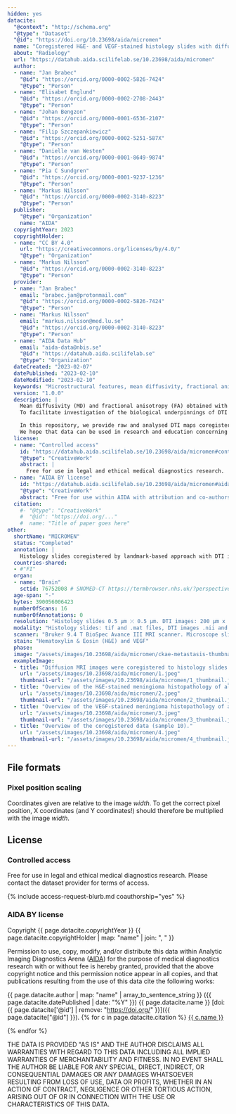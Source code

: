 ```yaml
---
hidden: yes
datacite:
  "@context": "http://schema.org"
  "@type": "Dataset"
  "@id": "https://doi.org/10.23698/aida/micromen"
  name: "Coregistered H&E- and VEGF-stained histology slides with diffusion tensor imaging data at 200 μm resolution in meningioma tumors"
  about: "Radiology"
  url: "https://datahub.aida.scilifelab.se/10.23698/aida/micromen"
  author:
  - name: "Jan Brabec"
    "@id": "https://orcid.org/0000-0002-5826-7424"
    "@type": "Person"
  - name: "Elisabet Englund"
    "@id": "https://orcid.org/0000-0002-2708-2443"
    "@type": "Person"
  - name: "Johan Bengzon"
    "@id": "https://orcid.org/0000-0001-6536-2107"
    "@type": "Person"
  - name: "Filip Szczepankiewicz"
    "@id": "https://orcid.org/0000-0002-5251-587X"
    "@type": "Person"
  - name: "Danielle van Westen"
    "@id": "https://orcid.org/0000-0001-8649-9874"
    "@type": "Person"
  - name: "Pia C Sundgren"
    "@id": "https://orcid.org/0000-0001-9237-1236"
    "@type": "Person"
  - name: "Markus Nilsson"
    "@id": "https://orcid.org/0000-0002-3140-8223"
    "@type": "Person"
  publisher:
    "@type": "Organization"
    name: "AIDA"
  copyrightYear: 2023
  copyrightHolder:
  - name: "CC BY 4.0"
    url: "https://creativecommons.org/licenses/by/4.0/"
    "@type": "Organization"
  - name: "Markus Nilsson"
    "@id": "https://orcid.org/0000-0002-3140-8223"
    "@type": "Person"
  provider:
  - name: "Jan Brabec"
    email: "brabec.jan@protonmail.com"
    "@id": "https://orcid.org/0000-0002-5826-7424"
    "@type": "Person"
  - name: "Markus Nilsson"
    email: "markus.nilsson@med.lu.se"
    "@id": "https://orcid.org/0000-0002-3140-8223"
    "@type": "Person"
  - name: "AIDA Data Hub"
    email: "aida-data@nbis.se"
    "@id": "https://datahub.aida.scilifelab.se"
    "@type": "Organization"
  dateCreated: "2023-02-07"
  datePublished: "2023-02-10"
  dateModified: "2023-02-10"
  keywords: "Microstructural features, mean diffusivity, fractional anisotropy, cell density, cellularity, meningioma, coregistration, hematoxylin & eosin, VEGF"
  version: "1.0.0"
  description: |
    Mean diffusivity (MD) and fractional anisotropy (FA) obtained with diffusion tensor imaging (DTI) have been associated with cell density and tissue anisotropy across tumors, but these associations have been challenged at the microscopic level and several additional histological features have been suggested as contributing to MD and FA.
    To facilitate investigation of the biological underpinnings of DTI parameters, we performed ex-vivo dMRI at 200 μm isotropic resolution on 16 excised meningioma tumor samples. The samples together span a variety of microstructural features: six different meningioma types and two different grades. Diffusion tensor imaging (DTI) was used to produce maps such as MD, FA, in-plane FA (FAIP), axial diffusivity (AD) or radial diffusivity (RD). The maps were coregistered to H&E (hematoxylin & eosin) and VEGF-stained histological slides.

    In this repository, we provide raw and analysed DTI maps coregistered to H&E- and VEGF-stained histology slides, as well as an example analysis of the data that aims to quantify the degree to which cell density (CD), structure anisotropy (SA), as determined from histology, in comparison with convolutional neural network (CNN) account for the intra-tumor variability of MD and FAIP in meningioma tumors. The pipeline used to process the raw DTI data and the coregistration tools are hosted by [GitHub](https://github.com/jan-brabec/microimaging_histology_DIB) and the code related to the our example analysis are available [here](https://github.com/jan-brabec/microimaging_vs_histology_in_meningeomas). Please refer and cite our two journal articles mentioned in the section References below for further information on the processing and if you find this data useful.
    We hope that data can be used in research and education concerning the link between the meningioma microstructure and parameters obtained by diffusion MRI.
  license:
  - name: "Controlled access"
    id: "https://datahub.aida.scilifelab.se/10.23698/aida/micromen#controlled-access"
    "@type": "CreativeWork"
    abstract: |
      Free for use in legal and ethical medical diagnostics research.
  - name: "AIDA BY license"
    id: "https://datahub.aida.scilifelab.se/10.23698/aida/micromen#aida-by-license"
    "@type": "CreativeWork"
    abstract: "Free for use within AIDA with attribution and co-authorship."
  citation:
    #- "@type": "CreativeWork"
    #  "@id": "https://doi.org/..."
    #  name: "Title of paper goes here"
other:
  shortName: "MICROMEN"
  status: "Completed"
  annotation: |
    Histology slides coregistered by landmark-based approach with DTI images of meningioma tumor samples.
  countries-shared:
  - #"FI"
  organ:
  - name: "Brain"
    sctid: 76752008 # SNOMED-CT https://termbrowser.nhs.uk/?perspective=full&conceptId1=%s
  age-span: "-"
  bytes: 390056006423
  numberOfScans: 16
  numberOfAnnotations: 0
  resolution: "Histology slides 0.5 µm ⤫ 0.5 µm. DTI images: 200 µm x 200 µm x 200 µm."
  modality: "Histology slides: tif and .mat files, DTI images .nii and .mat files"
  scanner: "Bruker 9.4 T BioSpec Avance III MRI scanner. Microscope slide scanner Hamamatsu NanoZoomer S360. The data processed with an in-house DTI pipeline and registration tool available at repositories listed in Kernels."
  stain: "Hematoxylin & Eosin (H&E) and VEGF"
  phase:
  image: "/assets/images/10.23698/aida/micromen/ckae-metastasis-thumbnail.jpeg"
  exampleImage:
  - title: "Diffusion MRI images were coregistered to histology slides."
    url: "/assets/images/10.23698/aida/micromen/1.jpeg"
    thumbnail-url: "/assets/images/10.23698/aida/micromen/1_thumbnail.jpeg"
  - title: "Overview of the H&E-stained meningioma histopathology of all sixteen samples."
    url: "/assets/images/10.23698/aida/micromen/2.jpeg"
    thumbnail-url: "/assets/images/10.23698/aida/micromen/2_thumbnail.jpeg"
  - title: "Overview of the VEGF-stained meningioma histopathology of all sixteen samples."
    url: "/assets/images/10.23698/aida/micromen/3.jpeg"
    thumbnail-url: "/assets/images/10.23698/aida/micromen/3_thumbnail.jpeg"
  - title: "Overview of the coregistered data (sample 10)."
    url: "/assets/images/10.23698/aida/micromen/4.jpeg"
    thumbnail-url: "/assets/images/10.23698/aida/micromen/4_thumbnail.jpeg"
---
```

## File formats
### Pixel position scaling
Coordinates given are relative to the image *width*. To get the correct pixel
position, X coordinates (and Y coordinates!) should therefore be multiplied with
the image *width*.

## License
### Controlled access
Free for use in legal and ethical medical diagnostics research.
Please contact the dataset provider for terms of access.

{% include access-request-blurb.md coauthorship="yes" %}

### AIDA BY license
Copyright
{{ page.datacite.copyrightYear }}
{{ page.datacite.copyrightHolder | map: "name" |  join: ", " }}

Permission to use, copy, modify, and/or distribute this data within Analytic
Imaging Diagnostics Arena ([AIDA](https://medtech4health.se/aida)) for the purpose
of medical diagnostics research with or without fee is hereby granted, provided that
the above copyright notice and this permission notice appear in all copies, and that
publications resulting from the use of this data cite the following works:

{{ page.datacite.author | map: "name" | array_to_sentence_string }}
({{ page.datacite.datePublished | date: "%Y" }})
{{ page.datacite.name }}
[doi:{{ page.datacite['@id'] | remove: "https://doi.org/" }}]({{ page.datacite["@id"] }}).
{% for c in page.datacite.citation %}
  [{{ c.name }}]({{c["@id"]}})

{% endfor %}

THE DATA IS PROVIDED "AS IS" AND THE AUTHOR DISCLAIMS ALL WARRANTIES WITH REGARD
TO THIS DATA INCLUDING ALL IMPLIED WARRANTIES OF MERCHANTABILITY AND FITNESS. IN
NO EVENT SHALL THE AUTHOR BE LIABLE FOR ANY SPECIAL, DIRECT, INDIRECT, OR
CONSEQUENTIAL DAMAGES OR ANY DAMAGES WHATSOEVER RESULTING FROM LOSS OF USE, DATA
OR PROFITS, WHETHER IN AN ACTION OF CONTRACT, NEGLIGENCE OR OTHER TORTIOUS
ACTION, ARISING OUT OF OR IN CONNECTION WITH THE USE OR CHARACTERISTICS OF THIS
DATA.
